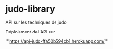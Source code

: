 # judo-library

API sur les techniques de judo

Déploiement de l'API sur

'''https://api-judo-ffa50b594cb1.herokuapp.com/'''
